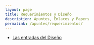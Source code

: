 ```yaml
---
layout: page
title: Requerimientos y Diseño
description: Apuntes, Enlaces y Papers
permalink: /apuntes/requerimientos/
---
```

- [Las entradas del Diseño](https://docs.google.com/document/d/1qPM_sQ0UyGFKRzl13Cbf6zDKj6vxJ4wMZQIXeOrRvM8/edit)